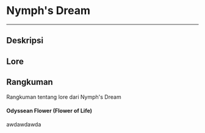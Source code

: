 # Nymph's Dream
---
## Deskripsi

## Lore

## Rangkuman
Rangkuman tentang lore dari Nymph's Dream

#### Odyssean Flower (Flower of Life)
awdawdawda
